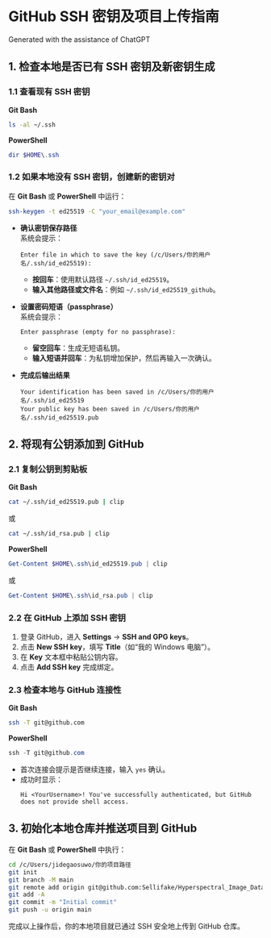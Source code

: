 # GitHub SSH 密钥及项目上传指南

Generated with the assistance of ChatGPT

## 1. 检查本地是否已有 SSH 密钥及新密钥生成

### 1.1 查看现有 SSH 密钥

**Git Bash**  
```bash
ls -al ~/.ssh
```

**PowerShell**  
```powershell
dir $HOME\.ssh
```

### 1.2 如果本地没有 SSH 密钥，创建新的密钥对

在 **Git Bash** 或 **PowerShell** 中运行：
```bash
ssh-keygen -t ed25519 -C "your_email@example.com"
```

- **确认密钥保存路径**  
  系统会提示：  
  ```
  Enter file in which to save the key (/c/Users/你的用户名/.ssh/id_ed25519):
  ```  
  - **按回车**：使用默认路径 `~/.ssh/id_ed25519`。  
  - **输入其他路径或文件名**：例如 `~/.ssh/id_ed25519_github`。

- **设置密码短语（passphrase）**  
  系统会提示：  
  ```
  Enter passphrase (empty for no passphrase):
  ```  
  - **留空回车**：生成无短语私钥。  
  - **输入短语并回车**：为私钥增加保护，然后再输入一次确认。

- **完成后输出结果**  
  ```
  Your identification has been saved in /c/Users/你的用户名/.ssh/id_ed25519
  Your public key has been saved in /c/Users/你的用户名/.ssh/id_ed25519.pub
  ```

## 2. 将现有公钥添加到 GitHub

### 2.1 复制公钥到剪贴板

**Git Bash**  
```bash
cat ~/.ssh/id_ed25519.pub | clip
```
或
```bash
cat ~/.ssh/id_rsa.pub | clip
```

**PowerShell**  
```powershell
Get-Content $HOME\.ssh\id_ed25519.pub | clip
```
或
```powershell
Get-Content $HOME\.ssh\id_rsa.pub | clip
```

### 2.2 在 GitHub 上添加 SSH 密钥

1. 登录 GitHub，进入 **Settings** → **SSH and GPG keys**。  
2. 点击 **New SSH key**，填写 **Title**（如“我的 Windows 电脑”）。  
3. 在 **Key** 文本框中粘贴公钥内容。  
4. 点击 **Add SSH key** 完成绑定。

### 2.3 检查本地与 GitHub 连接性

**Git Bash**  
```bash
ssh -T git@github.com
```
**PowerShell**  
```powershell
ssh -T git@github.com
```
- 首次连接会提示是否继续连接，输入 `yes` 确认。  
- 成功时显示：  
  ```
  Hi <YourUsername>! You've successfully authenticated, but GitHub does not provide shell access.
  ```

## 3. 初始化本地仓库并推送项目到 GitHub

在 **Git Bash** 或 **PowerShell** 中执行：
```bash
cd /c/Users/jidegaosuwo/你的项目路径
git init
git branch -M main
git remote add origin git@github.com:Sellifake/Hyperspectral_Image_Datasets_Collection.git
git add -A
git commit -m "Initial commit"
git push -u origin main
```

完成以上操作后，你的本地项目就已通过 SSH 安全地上传到 GitHub 仓库。
